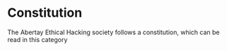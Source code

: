 # Constitution

The Abertay Ethical Hacking society follows a constitution, which can be read in this category

